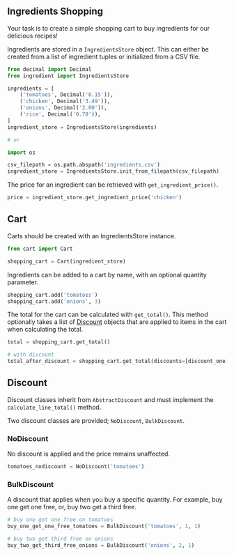 ## Ingredients Shopping
Your task is to create a simple shopping cart to buy ingredients for our delicious recipes!

Ingredients are stored in a `IngredientsStore` object. This can either be created from a list of ingredient tuples or initialized from a CSV file.

```python
from decimal import Decimal
from ingredient import IngredientsStore

ingredients = [
    ('tomatoes', Decimal('0.15')),
    ('chicken', Decimal('3.49')),
    ('onions', Decimal('2.00')),
    ('rice', Decimal('0.70')),
]
ingredient_store = IngredientsStore(ingredients)

# or

import os

csv_filepath = os.path.abspath('ingredients.csv')
ingredient_store = IngredientsStore.init_from_filepath(csv_filepath)
```

The price for an ingredient can be retrieved with `get_ingredient_price()`.

```python
price = ingredient_store.get_ingredient_price('chicken')
```

## Cart

Carts should be created with an IngredientsStore instance.

```python
from cart import Cart

shopping_cart = Cart(ingredient_store)
```

Ingredients can be added to a cart by name, with an optional quantity parameter.

```python
shopping_cart.add('tomatoes')
shopping_cart.add('onions', 3)
```

The total for the cart can be calculated with `get_total()`. This method optionally takes a list of [Discount](#discount) objects that are applied to items in the cart when calculating the total.

```python
total = shopping_cart.get_total()

# with discount
total_after_discount = shopping_cart.get_total(discounts=[discount_one, discount_two])
```

## Discount

Discount classes inherit from `AbstractDiscount` and must implement the `calculate_line_total()` method.

Two discount classes are provided; `NoDiscount`, `BulkDiscount`.

### NoDiscount

No discount is applied and the price remains unaffected.

```python
tomatoes_nodiscount = NoDiscount('tomatoes')
```

### BulkDiscount

A discount that applies when you buy a specific quantity. For example, buy one get one free, or, buy two get a third free.

```python
# buy one get one free on tomatoes
buy_one_get_one_free_tomatoes = BulkDiscount('tomatoes', 1, 1)

# buy two get third free on onions
buy_two_get_third_free_onions = BulkDiscount('onions', 2, 1)
```

